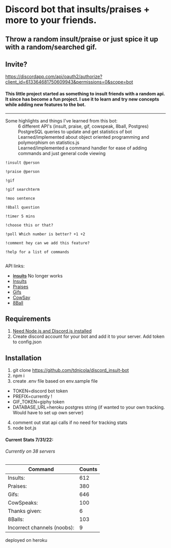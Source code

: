 # Discord bot that insults/praises + more to your friends.

## Throw a random insult/praise or just spice it up with a random/searched gif.

## Invite?

https://discordapp.com/api/oauth2/authorize?client_id=613364681750609943&permissions=0&scope=bot

#### This little project started as something to insult friends with a random api. It since has become a fun project. I use it to learn and try new concepts while adding new features to the bot.

---

<dl>
  <dt>Some highlights and things I've learned from this bot:</dt>

  <dd>6 different API's (insult, praise, gif, cowspeak, 8ball, Postgres)</dd>
  <dd>PostgreSQL queries to update and get statistics of bot</dd>
  <dd>Learned/implemented about object oriented programming and polymorphism on statistics.js</dd>
  <dd>Learned/implemented a command handler for ease of adding commands and just general code viewing</dd>
</dl>

```
!insult @person

!praise @person

!gif

!gif searchterm

!moo sentence

!8ball question

!timer 5 mins

!choose this or that?

!poll Which number is better? +1 +2

!comment hey can we add this feature?

!help for a list of commands


```

API links:

-   ~~[Insults](https://rapidapi.com/Lakerolmaker/api/insult-generator/endpoints)~~ No longer works
-   [Insults](https://insult.mattbas.org/api/insult)
-   [Praises](https://complimentr.com/api)
-   [Gifs](https://api.giphy.com/v1/gifs/random)
-   [CowSay](http://cowsay.morecode.org/)
-   [8Ball](https://8ball.delegator.com/)

## Requirements

1. [Need Node.js and Discord.js installed](https://discordjs.guide/preparations/#installing-node-js)
2. Create discord account for your bot and add it to your server. Add token to config.json

## Installation

1. git clone https://github.com/tdnicola/discord_insult-bot
2. npm i
3. create .env file based on env.sample file

-   TOKEN=discord bot token
-   PREFIX=currently !
-   GIF_TOKEN=giphy token
-   DATABASE_URL=heroku postgres string (if wanted to your own tracking. Would have to set up own server)

4. comment out stat api calls if no need for tracking stats
5. node bot.js

#### Current Stats 7/31/22:

###### Currently on 38 servers

| Command                     | Counts |
| --------------------------- | ------ |
| Insults:                    | 612    |
| Praises:                    | 380    |
| Gifs:                       | 646    |
| CowSpeaks:                  | 100    |
| Thanks given:               | 6      |
| 8Balls:                     | 103    |
| Incorrect channels (noobs): | 9      |

deployed on heroku
